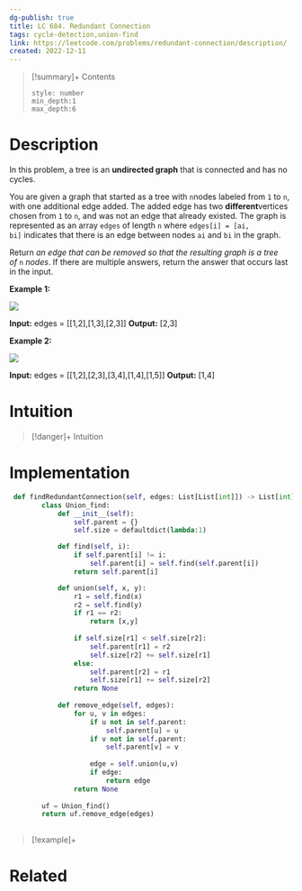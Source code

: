 ```yaml
---
dg-publish: true
title: LC 684. Redundant Connection
tags: cycle-detection,union-find
link: https://leetcode.com/problems/redundant-connection/description/
created: 2022-12-11
---
```


>[!summary]+ Contents
>```toc
>style: number
>min_depth:1
>max_depth:6
>```

# Description
In this problem, a tree is an **undirected graph** that is connected and has no cycles.

You are given a graph that started as a tree with `n`nodes labeled from `1` to `n`, with one additional edge added. The added edge has two **different**vertices chosen from `1` to `n`, and was not an edge that already existed. The graph is represented as an array `edges` of length `n` where `edges[i] = [ai, bi]` indicates that there is an edge between nodes `ai` and `bi` in the graph.

Return _an edge that can be removed so that the resulting graph is a tree of_ `n` _nodes_. If there are multiple answers, return the answer that occurs last in the input.

**Example 1:**

![](https://assets.leetcode.com/uploads/2021/05/02/reduntant1-1-graph.jpg)

**Input:** edges = [[1,2],[1,3],[2,3]]
**Output:** [2,3]

**Example 2:**

![](https://assets.leetcode.com/uploads/2021/05/02/reduntant1-2-graph.jpg)

**Input:** edges = [[1,2],[2,3],[3,4],[1,4],[1,5]]
**Output:** [1,4]

# Intuition

>[!danger]+ Intuition

# Implementation

```python
 def findRedundantConnection(self, edges: List[List[int]]) -> List[int]:
        class Union_find:
            def __init__(self):
                self.parent = {}
                self.size = defaultdict(lambda:1)

            def find(self, i):
                if self.parent[i] != i:
                    self.parent[i] = self.find(self.parent[i])
                return self.parent[i]

            def union(self, x, y):
                r1 = self.find(x)
                r2 = self.find(y)
                if r1 == r2:
                    return [x,y]
                
                if self.size[r1] < self.size[r2]:
                    self.parent[r1] = r2
                    self.size[r2] += self.size[r1]
                else:
                    self.parent[r2] = r1
                    self.size[r1] += self.size[r2]
                return None
        
            def remove_edge(self, edges):
                for u, v in edges:
                    if u not in self.parent:
                        self.parent[u] = u
                    if v not in self.parent:
                        self.parent[v] = v
                    
                    edge = self.union(u,v)
                    if edge:
                        return edge
                return None
        
        uf = Union_find()
        return uf.remove_edge(edges)
       
```
>[!example]+ 


# Related
